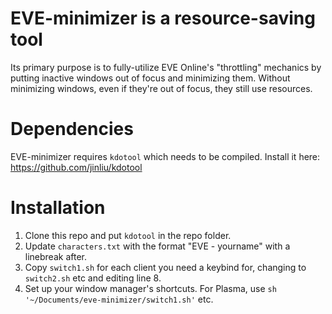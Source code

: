 # EVE-minimizer is a resource-saving tool

Its primary purpose is to fully-utilize EVE Online's "throttling" mechanics by putting inactive windows out of focus and minimizing them. Without minimizing windows, even if they're out of focus, they still use resources.

# Dependencies

EVE-minimizer requires `kdotool` which needs to be compiled. Install it here: https://github.com/jinliu/kdotool

# Installation

1) Clone this repo and put `kdotool` in the repo folder.
2) Update `characters.txt` with the format "EVE - yourname" with a linebreak after.
3) Copy `switch1.sh` for each client you need a keybind for, changing to `switch2.sh` etc and editing line 8.
4) Set up your window manager's shortcuts. For Plasma, use `sh '~/Documents/eve-minimizer/switch1.sh'` etc.
